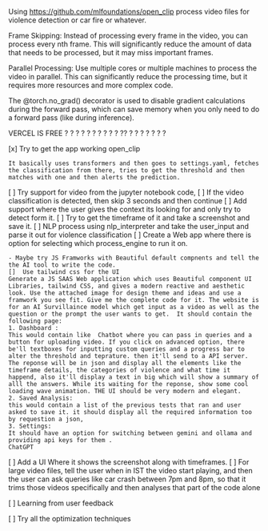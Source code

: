 Using https://github.com/mlfoundations/open_clip process video files for violence detection or car fire or whatever. 


Frame Skipping: Instead of processing every frame in the video, you can process every nth frame. This will significantly reduce the amount of data that needs to be processed, but it may miss important frames.

Parallel Processing: Use multiple cores or multiple machines to process the video in parallel. This can significantly reduce the processing time, but it requires more resources and more complex code.

The @torch.no_grad() decorator is used to disable gradient calculations during the forward pass, which can save memory when you only need to do a forward pass (like during inference).


VERCEL IS FREE ? ? ? ? ? ? ? ? ? ?  ?? ? ? ? ? ? ? ?

[x] Try to get the app working open_clip
	
	It basically uses transformers and then goes to settings.yaml, fetches the classification from there, tries to get the threshold and then matches with one and then alerts the prediction.

[ ] Try support for video from the jupyter notebook code,
[ ] If the video classification is detected, then skip 3 seconds and then continue
[ ] Add support where the user gives the context its looking for and only try to detect form it.
[ ] Try to get the timeframe of it and take a screenshot and save it. 
[ ] NLP process using nlp_interpreter and take the user_input and parse it out for violence classification
[ ] Create a Web app where there is option for selecting which process_engine to run it on.
	
	- Maybe try JS Framworks with Beautiful default compnents and tell the the AI tool to write the code.
	[] 	Use tailwind css for the UI
	Generate a JS SAAS Web application which uses Beautiful component UI Libraries, tailwind CSS, and gives a modern reactive and aesthetic look. Use the attached image for design theme and ideas and use a framwork you see fit. Give me the complete code for it. The website is for an AI Survillaince model which get input as a video as well as the question or the prompt the user wants to get.  It should contain the following page:
	1. Dashboard :
	This would contain like  Chatbot where you can pass in queries and a button for uploading video. If you click on advanced option, there be'll textboxes for inputting custom queries and a progress bar to alter the threshold and teprature. then it'll send to a API server. The reponse will be in json and display all the elements like the timeframe details, the categories of violence and what time it happend, also it'll display a text in big which will show a summary of alll the answers. While its waiting for the reponse, show some cool loading wave animation. THE UI should be very modern and elegant. 
	2. Saved Analysis:
	this would contain a list of the previous tests that ran and user asked to save it. it should display all the required information too by requestion a json,
	3. Settings:
	It should have an option for switching between gemini and ollama and providing api keys for them . 
	ChatGPT


[ ] Add a UI Where it shows the screenshot along with timeframes.
[ ] For large video files, tell the user when in IST the video start playing, and then the user can ask queries like car crash between 7pm and 8pm, so that it trims those videos specifically and then analyses that part of the code alone 


[ ] Learning from user feedback

[ ] Try all the optimization techniques 